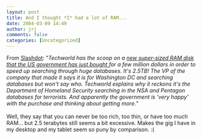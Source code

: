 ```yaml
---
layout: post
title: And I thought *I* had a lot of RAM...
date: 2004-03-09 14:49
author: jrj
comments: false
categories: [Uncategorized]
---
```

From <a href="http://slashdot.org/article.pl?sid=04/03/09/1952234" target="_blank">Slashdot</a>: "*Techworld has the scoop on a <a href="http://www.techworld.com/news/index.cfm?fuseaction=displaynews&amp;NewsID=1176" target="_blank">new super-sized RAM disk that the US government has just bought </a>for a few million dollars in order to speed up searching through huge databases. It's 2.5TB! The VP of the company that made it says it is for Washington DC and searching databases but won't say who. Techworld explains why it reckons it's the Department of Homeland Security searching in the NSA and Pentagon databases for terrorists. And apparently the government is 'very happy' with the purchase and thinking about getting more.*"
<br />
<br />Well, they say that you can never be too rich, too thin, or have too much RAM... but 2.5 terabytes still seems a bit excessive. Makes the gig I have in my desktop and my tablet seem so puny by comparison.  :(
